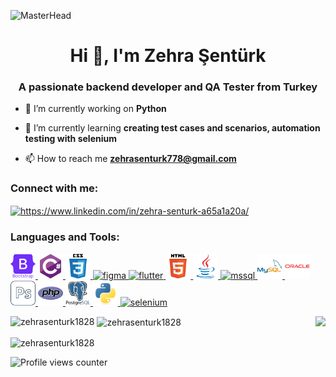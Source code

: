 ![MasterHead](https://media.licdn.com/dms/image/C4D16AQFmlrdLsF0Trw/profile-displaybackgroundimage-shrink_350_1400/0/1661095874433?e=1716422400&v=beta&t=Be7KdWjSrlcIdMyOlz30ApA9_AW2FrPA--VdBreB_38)
<h1 align="center">Hi 👋, I'm Zehra Şentürk</h1>
<h3 align="center">A passionate backend developer and QA Tester from Turkey</h3>

- 🔭 I’m currently working on **Python**

- 🌱 I’m currently learning **creating test cases and scenarios, automation testing with selenium**

- 📫 How to reach me **zehrasenturk778@gmail.com**

<h3 align="left">Connect with me:</h3>
<p align="left">
<a href="https://linkedin.com/in/zehra-senturk-a65a1a20a/" target="blank"><img align="center" src="https://raw.githubusercontent.com/rahuldkjain/github-profile-readme-generator/master/src/images/icons/Social/linked-in-alt.svg" alt="https://www.linkedin.com/in/zehra-senturk-a65a1a20a/" height="30" width="40" /></a>
</p>

<h3 align="left">Languages and Tools:</h3>
<p align="left"> <a href="https://getbootstrap.com" target="_blank" rel="noreferrer"> <img src="https://raw.githubusercontent.com/devicons/devicon/master/icons/bootstrap/bootstrap-plain-wordmark.svg" alt="bootstrap" width="40" height="40"/> </a> <a href="https://www.w3schools.com/cs/" target="_blank" rel="noreferrer"> <img src="https://raw.githubusercontent.com/devicons/devicon/master/icons/csharp/csharp-original.svg" alt="csharp" width="40" height="40"/> </a> <a href="https://www.w3schools.com/css/" target="_blank" rel="noreferrer"> <img src="https://raw.githubusercontent.com/devicons/devicon/master/icons/css3/css3-original-wordmark.svg" alt="css3" width="40" height="40"/> </a> <a href="https://www.figma.com/" target="_blank" rel="noreferrer"> <img src="https://www.vectorlogo.zone/logos/figma/figma-icon.svg" alt="figma" width="40" height="40"/> </a> <a href="https://flutter.dev" target="_blank" rel="noreferrer"> <img src="https://www.vectorlogo.zone/logos/flutterio/flutterio-icon.svg" alt="flutter" width="40" height="40"/> </a> <a href="https://www.w3.org/html/" target="_blank" rel="noreferrer"> <img src="https://raw.githubusercontent.com/devicons/devicon/master/icons/html5/html5-original-wordmark.svg" alt="html5" width="40" height="40"/> </a> <a href="https://www.java.com" target="_blank" rel="noreferrer"> <img src="https://raw.githubusercontent.com/devicons/devicon/master/icons/java/java-original.svg" alt="java" width="40" height="40"/> </a> <a href="https://www.microsoft.com/en-us/sql-server" target="_blank" rel="noreferrer"> <img src="https://www.svgrepo.com/show/303229/microsoft-sql-server-logo.svg" alt="mssql" width="40" height="40"/> </a> <a href="https://www.mysql.com/" target="_blank" rel="noreferrer"> <img src="https://raw.githubusercontent.com/devicons/devicon/master/icons/mysql/mysql-original-wordmark.svg" alt="mysql" width="40" height="40"/> </a> <a href="https://www.oracle.com/" target="_blank" rel="noreferrer"> <img src="https://raw.githubusercontent.com/devicons/devicon/master/icons/oracle/oracle-original.svg" alt="oracle" width="40" height="40"/> </a> <a href="https://www.photoshop.com/en" target="_blank" rel="noreferrer"> <img src="https://raw.githubusercontent.com/devicons/devicon/master/icons/photoshop/photoshop-line.svg" alt="photoshop" width="40" height="40"/> </a> <a href="https://www.php.net" target="_blank" rel="noreferrer"> <img src="https://raw.githubusercontent.com/devicons/devicon/master/icons/php/php-original.svg" alt="php" width="40" height="40"/> </a> <a href="https://www.postgresql.org" target="_blank" rel="noreferrer"> <img src="https://raw.githubusercontent.com/devicons/devicon/master/icons/postgresql/postgresql-original-wordmark.svg" alt="postgresql" width="40" height="40"/> </a> <a href="https://www.python.org" target="_blank" rel="noreferrer"> <img src="https://raw.githubusercontent.com/devicons/devicon/master/icons/python/python-original.svg" alt="python" width="40" height="40"/> </a> <a href="https://www.selenium.dev" target="_blank" rel="noreferrer"> <img src="https://raw.githubusercontent.com/detain/svg-logos/780f25886640cef088af994181646db2f6b1a3f8/svg/selenium-logo.svg" alt="selenium" width="40" height="40"/> </a> </p>


<img align="right" height="250" src="https://media.giphy.com/media/v1.Y2lkPTc5MGI3NjExbHhrNGx1bzdvbGRlc29hMzJzY2UwZ3VvMmJtY3RuYzdhNnlyNTRrMSZlcD12MV9pbnRlcm5hbF9naWZfYnlfaWQmY3Q9Zw/XGhTPVMgzLv7s2TOE6/giphy.gif"  />

<p><img align="left" src="https://github-readme-stats.vercel.app/api/top-langs?username=zehrasenturk1828&show_icons=true&locale=en&layout=compact" alt="zehrasenturk1828" /></p>

<p>&nbsp;<img align="center" src="https://github-readme-stats.vercel.app/api?username=zehrasenturk1828&show_icons=true&locale=en" alt="zehrasenturk1828" /></p>

<p><img align="center" src="https://github-readme-streak-stats.herokuapp.com/?user=zehrasenturk1828&" alt="zehrasenturk1828" /></p>

![Profile views counter](https://komarev.com/ghpvc/?username=Zehrasenturk1828&&style=flat-square)


